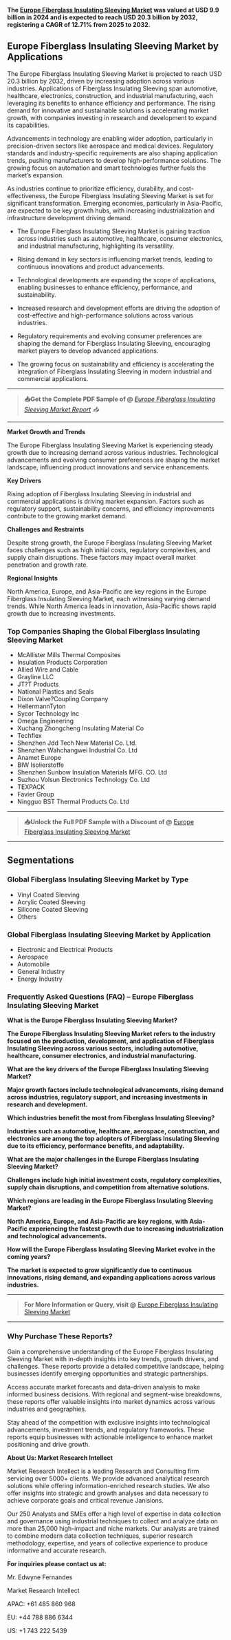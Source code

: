 <p><strong>The <a href="https://www.marketresearchintellect.com/download-sample/?rid=947575&amp;utm_source=Pulse-April-Europe&amp;utm_medium=852">Europe Fiberglass Insulating Sleeving Market</a> was valued at USD 9.9 billion in 2024 and is expected to reach USD 20.3 billion by 2032, registering a CAGR of 12.71% from 2025 to 2032.</strong></p><h2>Europe Fiberglass Insulating Sleeving Market by Applications&nbsp;</h2><p><p>The Europe Fiberglass Insulating Sleeving Market is projected to reach USD 20.3 billion by 2032, driven by increasing adoption across various industries. Applications of Fiberglass Insulating Sleeving span automotive, healthcare, electronics, construction, and industrial manufacturing, each leveraging its benefits to enhance efficiency and performance. The rising demand for innovative and sustainable solutions is accelerating market growth, with companies investing in research and development to expand its capabilities.</p><p>Advancements in technology are enabling wider adoption, particularly in precision-driven sectors like aerospace and medical devices. Regulatory standards and industry-specific requirements are also shaping application trends, pushing manufacturers to develop high-performance solutions. The growing focus on automation and smart technologies further fuels the market&rsquo;s expansion.</p><p>As industries continue to prioritize efficiency, durability, and cost-effectiveness, the Europe Fiberglass Insulating Sleeving Market is set for significant transformation. Emerging economies, particularly in Asia-Pacific, are expected to be key growth hubs, with increasing industrialization and infrastructure development driving demand.</p></p><ul><li><p>The Europe Fiberglass Insulating Sleeving Market is gaining traction across industries such as automotive, healthcare, consumer electronics, and industrial manufacturing, highlighting its versatility.</p></li><li><p>Rising demand in key sectors is influencing market trends, leading to continuous innovations and product advancements.</p></li><li><p>Technological developments are expanding the scope of applications, enabling businesses to enhance efficiency, performance, and sustainability.</p></li><li><p>Increased research and development efforts are driving the adoption of cost-effective and high-performance solutions across various industries.</p></li><li><p>Regulatory requirements and evolving consumer preferences are shaping the demand for Fiberglass Insulating Sleeving, encouraging market players to develop advanced applications.</p></li><li><p>The growing focus on sustainability and efficiency is accelerating the integration of Fiberglass Insulating Sleeving in modern industrial and commercial applications.</p></li></ul><hr /><blockquote><p><strong><span class="font-[700]">📥Get the Complete PDF Sample of @ </span></strong><em><span class="font-[700]"><a href="https://www.marketresearchintellect.com/download-sample/?rid=947575&amp;utm_source=Pulse-April-Europe&amp;utm_medium=852" target="_blank" data-tracking-control-name="article-ssr-frontend-pulse_little-text-block" data-tracking-will-navigate="" data-test-link="">Europe Fiberglass Insulating Sleeving Market Report</a>&nbsp;📥</span></em></p></blockquote><hr /><p class="" data-start="77" data-end="360"><strong data-start="77" data-end="105">Market Growth and Trends</strong></p><p class="" data-start="77" data-end="360">The Europe Fiberglass Insulating Sleeving Market is experiencing steady growth due to increasing demand across various industries. Technological advancements and evolving consumer preferences are shaping the market landscape, influencing product innovations and service enhancements.</p><p class="" data-start="362" data-end="606"><strong data-start="362" data-end="377">Key Drivers</strong></p><p class="" data-start="362" data-end="606">Rising adoption of Fiberglass Insulating Sleeving in industrial and commercial applications is driving market expansion. Factors such as regulatory support, sustainability concerns, and efficiency improvements contribute to the growing market demand.</p><p class="" data-start="608" data-end="849"><strong data-start="608" data-end="637">Challenges and Restraints</strong></p><p class="" data-start="608" data-end="849">Despite strong growth, the Europe Fiberglass Insulating Sleeving Market faces challenges such as high initial costs, regulatory complexities, and supply chain disruptions. These factors may impact overall market penetration and growth rate.</p><p class="" data-start="851" data-end="1095"><strong data-start="851" data-end="872">Regional Insights</strong></p><p class="" data-start="851" data-end="1095">North America, Europe, and Asia-Pacific are key regions in the Europe Fiberglass Insulating Sleeving Market, each witnessing varying demand trends. While North America leads in innovation, Asia-Pacific shows rapid growth due to increasing investments.</p><p><h3>Top Companies Shaping the Global Fiberglass Insulating Sleeving Market </h3><ul><li>McAllister Mills Thermal Composites</li><li>Insulation Products Corporation</li><li>Allied Wire and Cable</li><li>Grayline LLC</li><li>JT?T Products</li><li>National Plastics and Seals</li><li>Dixon Valve?Coupling Company</li><li>HellermannTyton</li><li>Sycor Technology Inc</li><li>Omega Engineering</li><li>Xuchang Zhongcheng Insulating Material Co</li><li>Techflex</li><li>Shenzhen Jdd Tech New Material Co. Ltd.</li><li>Shenzhen Wahchangwei Industrial Co. Ltd</li><li>Anamet Europe</li><li>BIW Isolierstoffe</li><li>Shenzhen Sunbow Insulation Materials MFG. CO. Ltd</li><li>Suzhou Volsun Electronics Technology Co. Ltd</li><li>TEXPACK</li><li>Favier Group</li><li>Ningguo BST Thermal Products Co. Ltd</li></ul></p><hr /><blockquote><p><strong>📥Unlock the Full PDF Sample with a Discount of @</strong> <a href="https://www.marketresearchintellect.com/ask-for-discount/?rid=947575&amp;utm_source=Pulse-April-Europe&amp;utm_medium=852">Europe Fiberglass Insulating Sleeving Market</a></p></blockquote><hr /><p><h2>Segmentations</h2><h3>Global Fiberglass Insulating Sleeving Market by Type</h3><ul><li>Vinyl Coated Sleeving</li><li>Acrylic Coated Sleeving</li><li>Silicone Coated Sleeving</li><li>Others</li></ul><h3>Global Fiberglass Insulating Sleeving Market by Application</h3><ul><li>Electronic and Electrical Products</li><li>Aerospace</li><li>Automobile</li><li>General Industry</li><li>Energy Industry</li></ul></p><h3><strong>Frequently Asked Questions (FAQ) &ndash; Europe Fiberglass Insulating Sleeving Market</strong></h3><p><strong>What is the Europe Fiberglass Insulating Sleeving Market?</strong></p><p><strong>The Europe Fiberglass Insulating Sleeving Market refers to the industry focused on the production, development, and application of Fiberglass Insulating Sleeving across various sectors, including automotive, healthcare, consumer electronics, and industrial manufacturing.</strong></p><p><strong>What are the key drivers of the Europe Fiberglass Insulating Sleeving Market?</strong></p><p><strong>Major growth factors include technological advancements, rising demand across industries, regulatory support, and increasing investments in research and development.</strong></p><p><strong>Which industries benefit the most from Fiberglass Insulating Sleeving?</strong></p><p><strong>Industries such as automotive, healthcare, aerospace, construction, and electronics are among the top adopters of Fiberglass Insulating Sleeving due to its efficiency, performance benefits, and adaptability.</strong></p><p><strong>What are the major challenges in the Europe Fiberglass Insulating Sleeving Market?</strong></p><p><strong>Challenges include high initial investment costs, regulatory complexities, supply chain disruptions, and competition from alternative solutions.</strong></p><p><strong>Which regions are leading in the Europe Fiberglass Insulating Sleeving Market?</strong></p><p><strong>North America, Europe, and Asia-Pacific are key regions, with Asia-Pacific experiencing the fastest growth due to increasing industrialization and technological advancements.</strong></p><p><strong>How will the Europe Fiberglass Insulating Sleeving Market evolve in the coming years?</strong></p><p><strong>The market is expected to grow significantly due to continuous innovations, rising demand, and expanding applications across various industries.</strong></p><hr /><blockquote><p><span class="font-[700]"><strong>For More Information or Query, visit&nbsp;@</strong>&nbsp;</span><span class="font-[700]"><a href="https://www.marketresearchintellect.com/product/global-fiberglass-insulating-sleeving-market/?utm_source=Linkedin&utm_medium=852" target="_blank" data-tracking-control-name="article-ssr-frontend-pulse_little-text-block" data-tracking-will-navigate="" data-test-link="">Europe Fiberglass Insulating Sleeving Market</a></span></p></blockquote><hr /><h3><strong data-start="0" data-end="31">Why Purchase These Reports?</strong></h3><p class="" data-start="35" data-end="297">Gain a comprehensive understanding of the Europe Fiberglass Insulating Sleeving Market with in-depth insights into key trends, growth drivers, and challenges. These reports provide a detailed competitive landscape, helping businesses identify emerging opportunities and strategic partnerships.</p><p class="" data-start="299" data-end="540">Access accurate market forecasts and data-driven analysis to make informed business decisions. With regional and segment-wise breakdowns, these reports offer valuable insights into market dynamics across various industries and geographies.</p><p class="" data-start="542" data-end="784">Stay ahead of the competition with exclusive insights into technological advancements, investment trends, and regulatory frameworks. These reports equip businesses with actionable intelligence to enhance market positioning and drive growth.</p><p><strong><span class="font-[700]">About Us: Market Research Intellect</span></strong></p><p><span class="">Market Research Intellect is a leading Research and Consulting firm servicing over 5000+ clients. We provide advanced analytical research solutions while offering information-enriched research studies.&nbsp;</span>We also offer insights into strategic and growth analyses and data necessary to achieve corporate goals and critical revenue Janisions.</p><p><span class="">Our 250 Analysts and SMEs offer a high level of expertise in data collection and governance using industrial techniques to collect and analyze data on more than 25,000 high-impact and niche markets. Our analysts are trained to combine modern data collection techniques, superior research methodology, expertise, and years of collective experience to produce informative and accurate research.</span></p><p><strong>For inquiries please contact us at:</strong></p><p>Mr. Edwyne Fernandes</p><p>Market Research Intellect</p><p>APAC: +61 485 860 968</p><p>EU: +44 788 886 6344</p><p>US: +1 743 222 5439</p>